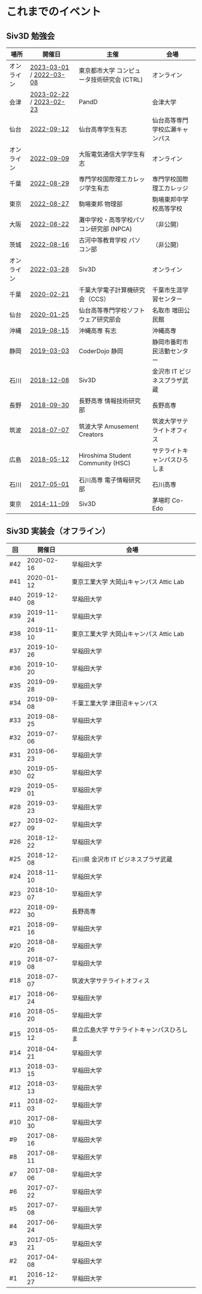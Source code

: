 # これまでのイベント

## Siv3D 勉強会

| 場所 | 開催日                                                                | 主催                                | 会場               |
|----|--------------------------------------------------------------------|-----------------------------------|------------------|
| オンライン | [2023-03-01](https://connpass.com/event/276228/) / [2022-03-08](https://connpass.com/event/276314/)                  | 東京都市大学 コンピュータ技術研究会 (CTRL) | オンライン             |
| 会津 | [2023-02-22](https://connpass.com/event/273764/) / [2023-02-23](https://connpass.com/event/273774/)                  | PandD | 会津大学             |
| 仙台 | [2022-09-12](https://connpass.com/event/258216/)                   | 仙台高専学生有志 | 仙台高等専門学校広瀬キャンパス             |
| オンライン | [2022-09-09](https://connpass.com/event/258770/)                   | 大阪電気通信大学学生有志 | オンライン             |
| 千葉 | [2022-08-29](https://kokuri-student.connpass.com/event/253477/)                   | 専門学校国際理工カレッジ学生有志 | 専門学校国際理工カレッジ             |
| 東京 | [2022-08-27](https://connpass.com/event/256268/)                   | 駒場東邦 物理部 | 駒場東邦中学校高等学校             |
| 大阪 | [2022-08-22](https://connpass.com/event/256287/)                   | 灘中学校・高等学校パソコン研究部 (NPCA) | （非公開）             |
| 茨城 | [2022-08-16](https://kss-pc-club.connpass.com/event/256286/)                   | 古河中等教育学校 パソコン部 | （非公開）             |
| オンライン | [2022-03-28](https://siv3d.connpass.com/event/242313/)                   | Siv3D | オンライン             |
| 千葉 | [2020-02-21](https://connpass.com/event/159065/)                   | 千葉大学電子計算機研究会（CCS）                 | 千葉市生涯学習センター             |
| 仙台 | [2020-01-25](https://connpass.com/event/158509/)                   | 仙台高等専門学校ソフトウェア研究部会                | 名取市 増田公民館        |
| 沖縄 | [2019-08-15](https://connpass.com/event/140750/)                   | 沖縄高専 有志                           | 沖縄高専             |
| 静岡 | [2019-03-03](https://connpass.com/event/115466/)                   | CoderDojo 静岡                      | 静岡市番町市民活動センター    |
| 石川 | [2018-12-08](https://connpass.com/event/106038/)                   | Siv3D                             | 金沢市 IT ビジネスプラザ武蔵 |
| 長野 | [2018-09-30](https://connpass.com/event/97989/)                    | 長野高専 情報技術研究部                      | 長野高専             |
| 筑波 | [2018-07-07](https://amusement-creators.connpass.com/event/91201/) | 筑波大学 Amusement Creators           | 筑波大学サテライトオフィス    |
| 広島 | [2018-05-12](https://hsc.connpass.com/event/85387/)                | Hiroshima Student Community (HSC) | サテライトキャンパスひろしま   |
| 石川 | [2017-05-01](https://connpass.com/event/55839/)                    | 石川高専 電子情報研究部                      | 石川高専             |
| 東京 | [2014-11-09](https://siv3d.doorkeeper.jp/events/16164)             | Siv3D                             | 茅場町 Co-Edo       |

## Siv3D 実装会（オフライン）

| 回   | 開催日        | 会場                        |
|-----|------------|---------------------------|
| #42 | 2020-02-16 | 早稲田大学                     |
| #41 | 2020-01-12 | 東京工業大学 大岡山キャンパス Attic Lab |
| #40 | 2019-12-08 | 早稲田大学                     |
| #39 | 2019-11-24 | 早稲田大学                     |
| #38 | 2019-11-10 | 東京工業大学 大岡山キャンパス Attic Lab |
| #37 | 2019-10-26 | 早稲田大学                     |
| #36 | 2019-10-20 | 早稲田大学                     |
| #35 | 2019-09-28 | 早稲田大学                     |
| #34 | 2019-09-08 | 千葉工業大学 津田沼キャンパス           |
| #33 | 2019-08-25 | 早稲田大学                     |
| #32 | 2019-07-06 | 早稲田大学                     |
| #31 | 2019-06-23 | 早稲田大学                     |
| #30 | 2019-05-02 | 早稲田大学                     |
| #29 | 2019-05-01 | 早稲田大学                     |
| #28 | 2019-03-23 | 早稲田大学                     |
| #27 | 2019-02-09 | 早稲田大学                     |
| #26 | 2018-12-22 | 早稲田大学                     |
| #25 | 2018-12-08 | 石川県 金沢市 IT ビジネスプラザ武蔵      |
| #24 | 2018-11-10 | 早稲田大学                     |
| #23 | 2018-10-07 | 早稲田大学                     |
| #22 | 2018-09-30 | 長野高専                      |
| #21 | 2018-09-16 | 早稲田大学                     |
| #20 | 2018-08-26 | 早稲田大学                     |
| #19 | 2018-07-08 | 早稲田大学                     |
| #18 | 2018-07-07 | 筑波大学サテライトオフィス             |
| #17 | 2018-06-24 | 早稲田大学                     |
| #16 | 2018-05-20 | 早稲田大学                     |
| #15 | 2018-05-12 | 県立広島大学 サテライトキャンパスひろしま     |
| #14 | 2018-04-21 | 早稲田大学                     |
| #13 | 2018-03-15 | 早稲田大学                     |
| #12 | 2018-03-13 | 早稲田大学                     |
| #11 | 2018-02-03 | 早稲田大学                     |
| #10 | 2017-08-30 | 早稲田大学                     |
| #9  | 2017-08-16 | 早稲田大学                     |
| #8  | 2017-08-11 | 早稲田大学                     |
| #7  | 2017-08-06 | 早稲田大学                     |
| #6  | 2017-07-22 | 早稲田大学                     |
| #5  | 2017-07-08 | 早稲田大学                     |
| #4  | 2017-06-24 | 早稲田大学                     |
| #3  | 2017-05-21 | 早稲田大学                     |
| #2  | 2017-04-08 | 早稲田大学                     |
| #1  | 2016-12-27 | 早稲田大学                     |